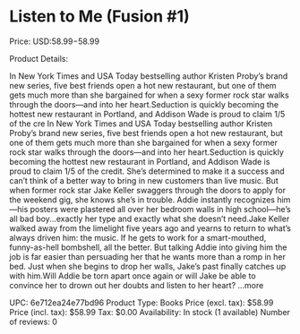 # Listen to Me (Fusion #1)

Price: USD:$58.99-$58.99

Product Details:

In New York Times and USA Today bestselling author Kristen Proby’s brand new series, five best friends open a hot new restaurant, but one of them gets much more than she bargained for when a sexy former rock star walks through the doors—and into her heart.Seduction is quickly becoming the hottest new restaurant in Portland, and Addison Wade is proud to claim 1/5 of the cre In New York Times and USA Today bestselling author Kristen Proby’s brand new series, five best friends open a hot new restaurant, but one of them gets much more than she bargained for when a sexy former rock star walks through the doors—and into her heart.Seduction is quickly becoming the hottest new restaurant in Portland, and Addison Wade is proud to claim 1/5 of the credit. She’s determined to make it a success and can’t think of a better way to bring in new customers than live music. But when former rock star Jake Keller swaggers through the doors to apply for the weekend gig, she knows she’s in trouble. Addie instantly recognizes him—his posters were plastered all over her bedroom walls in high school—he’s all bad boy...exactly her type and exactly what she doesn’t need.Jake Keller walked away from the limelight five years ago and yearns to return to what’s always driven him: the music. If he gets to work for a smart-mouthed, funny-as-hell bombshell, all the better. But talking Addie into giving him the job is far easier than persuading her that he wants more than a romp in her bed. Just when she begins to drop her walls, Jake’s past finally catches up with him.Will Addie be torn apart once again or will Jake be able to convince her to drown out her doubts and listen to her heart? ...more

UPC: 6e712ea24e77bd96
Product Type: Books
Price (excl. tax): $58.99
Price (incl. tax): $58.99
Tax: $0.00
Availability: In stock (1 available)
Number of reviews: 0